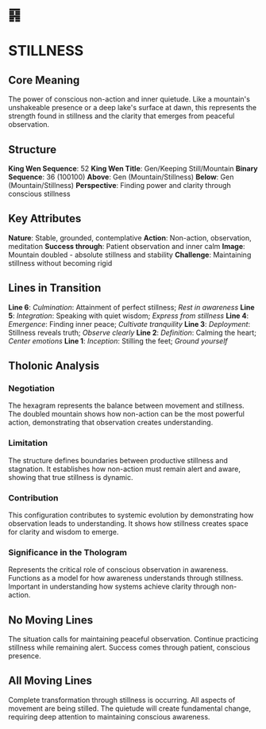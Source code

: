 # ䷳
# STILLNESS

## Core Meaning
The power of conscious non-action and inner quietude. Like a mountain's unshakeable presence or a deep lake's surface at dawn, this represents the strength found in stillness and the clarity that emerges from peaceful observation.

## Structure
**King Wen Sequence**: 52
**King Wen Title**: Gen/Keeping Still/Mountain
**Binary Sequence**: 36 (100100)
**Above**: Gen (Mountain/Stillness)
**Below**: Gen (Mountain/Stillness)
**Perspective**: Finding power and clarity through conscious stillness

## Key Attributes
**Nature**: Stable, grounded, contemplative
**Action**: Non-action, observation, meditation
**Success through**: Patient observation and inner calm
**Image**: Mountain doubled - absolute stillness and stability
**Challenge**: Maintaining stillness without becoming rigid

## Lines in Transition
**Line 6**: *Culmination*: Attainment of perfect stillness; *Rest in awareness*
**Line 5**: *Integration*: Speaking with quiet wisdom; *Express from stillness*
**Line 4**: *Emergence*: Finding inner peace; *Cultivate tranquility*
**Line 3**: *Deployment*: Stillness reveals truth; *Observe clearly*
**Line 2**: *Definition*: Calming the heart; *Center emotions*
**Line 1**: *Inception*: Stilling the feet; *Ground yourself*

## Tholonic Analysis
### Negotiation
The hexagram represents the balance between movement and stillness. The doubled mountain shows how non-action can be the most powerful action, demonstrating that observation creates understanding.

### Limitation
The structure defines boundaries between productive stillness and stagnation. It establishes how non-action must remain alert and aware, showing that true stillness is dynamic.

### Contribution
This configuration contributes to systemic evolution by demonstrating how observation leads to understanding. It shows how stillness creates space for clarity and wisdom to emerge.

### Significance in the Thologram
Represents the critical role of conscious observation in awareness. Functions as a model for how awareness understands through stillness. Important in understanding how systems achieve clarity through non-action.

## No Moving Lines
The situation calls for maintaining peaceful observation. Continue practicing stillness while remaining alert. Success comes through patient, conscious presence.

## All Moving Lines
Complete transformation through stillness is occurring. All aspects of movement are being stilled. The quietude will create fundamental change, requiring deep attention to maintaining conscious awareness.